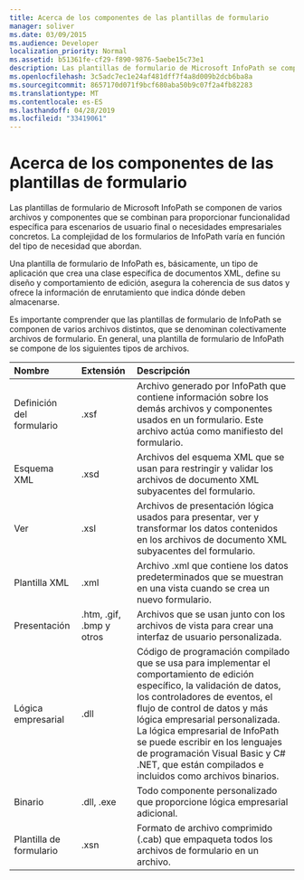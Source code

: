 ```yaml
---
title: Acerca de los componentes de las plantillas de formulario
manager: soliver
ms.date: 03/09/2015
ms.audience: Developer
localization_priority: Normal
ms.assetid: b51361fe-cf29-f890-9876-5aebe15c73e1
description: Las plantillas de formulario de Microsoft InfoPath se componen de varios archivos y componentes que se combinan para proporcionar funcionalidad específica para escenarios de usuario final o necesidades empresariales concretos. La complejidad de los formularios de InfoPath varía en función del tipo de necesidad que abordan.
ms.openlocfilehash: 3c5adc7ec1e24af481dff7f4a8d009b2dcb6ba8a
ms.sourcegitcommit: 8657170d071f9bcf680aba50b9c07f2a4fb82283
ms.translationtype: MT
ms.contentlocale: es-ES
ms.lasthandoff: 04/28/2019
ms.locfileid: "33419061"
---
```

# <a name="about-form-template-components"></a>Acerca de los componentes de las plantillas de formulario

Las plantillas de formulario de Microsoft InfoPath se componen de varios archivos y componentes que se combinan para proporcionar funcionalidad específica para escenarios de usuario final o necesidades empresariales concretos. La complejidad de los formularios de InfoPath varía en función del tipo de necesidad que abordan.
  
Una plantilla de formulario de InfoPath es, básicamente, un tipo de aplicación que crea una clase específica de documentos XML, define su diseño y comportamiento de edición, asegura la coherencia de sus datos y ofrece la información de enrutamiento que indica dónde deben almacenarse.
  
Es importante comprender que las plantillas de formulario de InfoPath se componen de varios archivos distintos, que se denominan colectivamente archivos de formulario. En general, una plantilla de formulario de InfoPath se compone de los siguientes tipos de archivos.
  
|**Nombre**|**Extensión**|**Descripción**|
|:-----|:-----|:-----|
|Definición del formulario  <br/> |.xsf  <br/> |Archivo generado por InfoPath que contiene información sobre los demás archivos y componentes usados en un formulario. Este archivo actúa como manifiesto del formulario.  <br/> |
|Esquema XML  <br/> |.xsd  <br/> |Archivos del esquema XML que se usan para restringir y validar los archivos de documento XML subyacentes del formulario.  <br/> |
|Ver  <br/> |.xsl  <br/> |Archivos de presentación lógica usados para presentar, ver y transformar los datos contenidos en los archivos de documento XML subyacentes del formulario.  <br/> |
|Plantilla XML  <br/> |.xml  <br/> |Archivo .xml que contiene los datos predeterminados que se muestran en una vista cuando se crea un nuevo formulario.  <br/> |
|Presentación  <br/> |.htm, .gif, .bmp y otros  <br/> |Archivos que se usan junto con los archivos de vista para crear una interfaz de usuario personalizada.  <br/> |
|Lógica empresarial  <br/> |.dll  <br/> |Código de programación compilado que se usa para implementar el comportamiento de edición específico, la validación de datos, los controladores de eventos, el flujo de control de datos y más lógica empresarial personalizada. La lógica empresarial de InfoPath se puede escribir en los lenguajes de programación Visual Basic y C# .NET, que están compilados e incluidos como archivos binarios.  <br/> |
|Binario  <br/> |.dll, .exe  <br/> | Todo componente personalizado que proporcione lógica empresarial adicional.  <br/> |
|Plantilla de formulario  <br/> |.xsn  <br/> |Formato de archivo comprimido (.cab) que empaqueta todos los archivos de formulario en un archivo.  <br/> |
   

